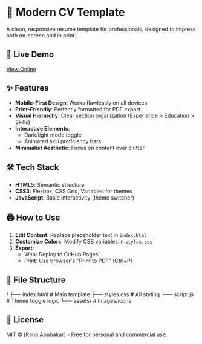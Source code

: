 # 📄 Modern CV Template  

A clean, responsive resume template for professionals, designed to impress both on-screen and in print.  

## 🚀 Live Demo  
[View Online](https://ranaab173.github.io/modern-cv-template/)  

## ✨ Features  
- **Mobile-First Design**: Works flawlessly on all devices  
- **Print-Friendly**: Perfectly formatted for PDF export  
- **Visual Hierarchy**: Clear section organization (Experience > Education > Skills)  
- **Interactive Elements**:  
  - Dark/light mode toggle  
  - Animated skill proficiency bars  
- **Minimalist Aesthetic**: Focus on content over clutter  

## 🛠️ Tech Stack  
- **HTML5**: Semantic structure  
- **CSS3**: Flexbox, CSS Grid, Variables for themes  
- **JavaScript**: Basic interactivity (theme switcher)  

## 🖨️ How to Use  
1. **Edit Content**: Replace placeholder text in `index.html`  
2. **Customize Colors**: Modify CSS variables in `styles.css`  
3. **Export**:  
   - Web: Deploy to GitHub Pages  
   - Print: Use browser's "Print to PDF" (Ctrl+P)  

## 📁 File Structure  
/
├── index.html # Main template
├── styles.css # All styling
├── script.js # Theme toggle logic
└── assets/ # Images/icons


## 📜 License  
MIT © [Rana Abubakar] - Free for personal and commercial use.  
